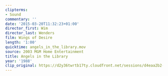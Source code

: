 ```yaml
---
clipterms:
- Sound
commentary: ''
date: '2015-03-20T11:32:23+01:00'
director_first: Wim
director_last: Wenders
film: Wings of Desire
length: '1:00'
quicktime: angels_in_the_library.mov
source: 2003 MGM Home Entertainment
title: Angels in the Library
year: '1988'
clip_original: https://d2y36twrtb17ty.cloudfront.net/sessions/d4eaa2b2-07e1-4804-90ea-a9b30173abef/a4f759a2-e51a-4d14-8d79-a9b30173abf9-3e6f5d2d-a340-4dab-907e-a9b301748c27.mp4
---
```

